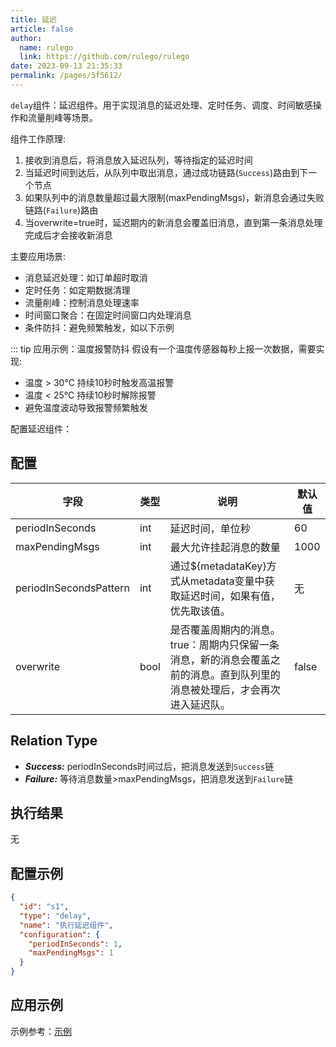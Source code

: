 ```yaml
---
title: 延迟
article: false
author: 
  name: rulego
  link: https://github.com/rulego/rulego
date: 2023-09-13 21:35:33
permalink: /pages/5f5612/
---
```


`delay`组件：延迟组件。用于实现消息的延迟处理、定时任务、调度、时间敏感操作和流量削峰等场景。

组件工作原理:
1. 接收到消息后，将消息放入延迟队列，等待指定的延迟时间
2. 当延迟时间到达后，从队列中取出消息，通过成功链路(`Success`)路由到下一个节点
3. 如果队列中的消息数量超过最大限制(maxPendingMsgs)，新消息会通过失败链路(`Failure`)路由
4. 当overwrite=true时，延迟期内的新消息会覆盖旧消息，直到第一条消息处理完成后才会接收新消息

主要应用场景:
- 消息延迟处理：如订单超时取消
- 定时任务：如定期数据清理
- 流量削峰：控制消息处理速率
- 时间窗口聚合：在固定时间窗口内处理消息
- 条件防抖：避免频繁触发，如以下示例

::: tip 应用示例：温度报警防抖
假设有一个温度传感器每秒上报一次数据，需要实现:
- 温度 > 30℃ 持续10秒时触发高温报警
- 温度 < 25℃ 持续10秒时解除报警
- 避免温度波动导致报警频繁触发

配置延迟组件：


## 配置

| 字段                     | 类型   | 说明                                                              | 默认值   |
|------------------------|------|-----------------------------------------------------------------|-------|
| periodInSeconds        | int  | 延迟时间，单位秒                                                        | 60    |
| maxPendingMsgs         | int  | 最大允许挂起消息的数量                                                     | 1000  |
| periodInSecondsPattern | int  | 通过${metadataKey}方式从metadata变量中获取延迟时间，如果有值，优先取该值。                | 无     |
| overwrite              | bool | 是否覆盖周期内的消息。true：周期内只保留一条消息，新的消息会覆盖之前的消息。直到队列里的消息被处理后，才会再次进入延迟队。 | false |


## Relation Type

- ***Success:*** periodInSeconds时间过后，把消息发送到`Success`链
- ***Failure:*** 等待消息数量>maxPendingMsgs，把消息发送到`Failure`链
 
## 执行结果

无

## 配置示例

```json
{
  "id": "s1",
  "type": "delay",
  "name": "执行延迟组件",
  "configuration": {
    "periodInSeconds": 1,
    "maxPendingMsgs": 1
  }
}
```

## 应用示例

示例参考：[示例](https://github.com/rulego/rulego/blob/main/examples/delay_node/delay_node.go)
